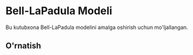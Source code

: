 # Bell-LaPadula Modeli

Bu kutubxona Bell-LaPadula modelini amalga oshirish uchun mo'ljallangan.

## O'rnatish

